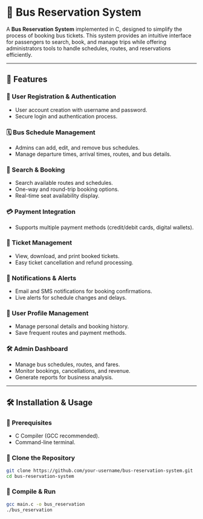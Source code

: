 # 🚌 Bus Reservation System  

A **Bus Reservation System** implemented in C, designed to simplify the process of booking bus tickets. This system provides an intuitive interface for passengers to search, book, and manage trips while offering administrators tools to handle schedules, routes, and reservations efficiently.  

---

## 📌 Features  

### 🔑 User Registration & Authentication  
- User account creation with username and password.  
- Secure login and authentication process.  

### 🗓️ Bus Schedule Management  
- Admins can add, edit, and remove bus schedules.  
- Manage departure times, arrival times, routes, and bus details.  

### 🔎 Search & Booking  
- Search available routes and schedules.  
- One-way and round-trip booking options.  
- Real-time seat availability display.  

### 💳 Payment Integration  
- Supports multiple payment methods (credit/debit cards, digital wallets).  

### 🎫 Ticket Management  
- View, download, and print booked tickets.  
- Easy ticket cancellation and refund processing.  

### 📢 Notifications & Alerts  
- Email and SMS notifications for booking confirmations.  
- Live alerts for schedule changes and delays.  

### 👤 User Profile Management  
- Manage personal details and booking history.  
- Save frequent routes and payment methods.  

### 🛠️ Admin Dashboard  
- Manage bus schedules, routes, and fares.  
- Monitor bookings, cancellations, and revenue.  
- Generate reports for business analysis.  

---

## 🛠️ Installation & Usage  

### 🔹 Prerequisites  
- C Compiler (GCC recommended).  
- Command-line terminal.  

### 🔹 Clone the Repository  
```bash
git clone https://github.com/your-username/bus-reservation-system.git
cd bus-reservation-system
```

### 🔹 Compile & Run
```bash
gcc main.c -o bus_reservation
./bus_reservation
```
